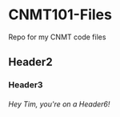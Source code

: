 # CNMT101-Files
Repo for my CNMT code files

## Header2
### Header3
###### Hey Tim, you're on a Header6!
